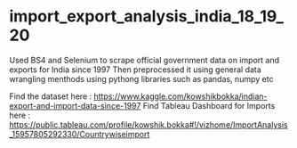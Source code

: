 # import_export_analysis_india_18_19_20

Used BS4 and Selenium to scrape official government data on import and exports for India since 1997
Then preprocessed it using general data wrangling menthods using pythong libraries such as pandas, numpy etc

Find the dataset here : https://www.kaggle.com/kowshikbokka/indian-export-and-import-data-since-1997
Find Tableau Dashboard for Imports here : https://public.tableau.com/profile/kowshik.bokka#!/vizhome/ImportAnalysis_15957805292330/Countrywiseimport

